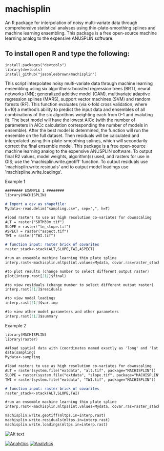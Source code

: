 # machisplin
An R package for interpolation of noisy multi-variate data through comprehensive statistical analyses using thin-plate-smoothing splines and machine learning ensembling.  This package is a free open-source machine learning analog to the expensive ANUSPLIN software. 

## To install open R and type the following:
```markdown
install.packages("devtools")
library(devtools)
install_github("jasonleebrown/machisplin")
```

This script interpolates noisy multi-variate data through machine learning ensembling using six algorithms: boosted regression trees (BRT), neural networks (NN); generalized additive model (GAM), multivariate adaptive regression splines (MARS), support vector machines (SVM) and random forests (RF). This function evaluates (via k-fold cross validation, where k=10) a method’s ability to predict the input data and ensembles of all combinations of the six algorithms weighting each from 0-1 and evaluting fit. The best model will have the lowest AICc (with the number of parameters in AICc calculation corresponding the number of models in ensemble). After the best model is determined, the function will run the ensemble on the full dataset. Then residuals will be calculated and interpolated using thin-plate-smoothing splines, which will secondarily correct the final ensemble model. This package is a free open-source machine learning analog to the expensive ANUSPLIN software. To output final R2 values, model weights, algorithm(s) used, and rasters for use in GIS; use the 'machisplin.write.geotiff' function. To output residuals use 'machisplin.write.residuals' and to output model loadings use 'machispline.write.loadings'.

Example 1
```markdown
######## EXAMPLE 1 ########
library(MACHISPLIN)

# Import a csv as shapefile:
Mydata<-read.delim("sampling.csv", sep=",", h=T)

#load rasters to use as high resolution co-variates for downscaling
ALT = raster("SRTM30m.tif")
SLOPE = raster("ln_slope.tif")
ASPECT = raster("aspect.tif")
TWI = raster("TWI.tif")

# function input: raster brick of covarites
raster_stack<-stack(ALT,SLOPE,TWI,ASPECT)

#run an ensemble machine learning thin plate spline 
interp.rast<-machisplin.mltps(int.values=Mydata, covar.ras=raster_stack, n.cores=2, tps=FALSE)

#to plot results (change number to select different output raster)
plot(interp.rast[[1]]$final)

#to view residuals (change number to select different output raster)
interp.rast[[1]]$residuals

#to view model loadings
interp.rast[[1]]$var.imp

#to view other model parameters and other parameters
interp.rast[[1]]$summary
```

Example 2
```markdown
library(MACHISPLIN)
library(raster)

##load spatial data with (coordinates named exactly as 'long' and 'lat') and any number of layers to downscale
data(sampling)
Mydata<-sampling

#load rasters to use as high resolution co-variates for downscaling
ALT = raster(system.file("extdata", "alt.tif", package="MACHISPLIN"))
SLOPE = raster(system.file("extdata", "slope.tif", package="MACHISPLIN"))
TWI = raster(system.file("extdata", "TWI.tif", package="MACHISPLIN"))

# function input: raster brick of covarites
raster_stack<-stack(ALT,SLOPE,TWI)

#run an ensemble machine learning thin plate spline 
interp.rast<-machisplin.mltps(int.values=Mydata, covar.ras=raster_stack, n.cores=2)

machisplin.write.geotiff(mltps.in=interp.rast)
machisplin.write.residuals(mltps.in=interp.rast)
machisplin.write.loadings(mltps.in=interp.rast)
```

![Alt text](https://raw.githubusercontent.com/jasonleebrown/machisplin/master/MACHISPLIN_LOGOv2.jpg?raw=true "Title")


[![Analytics](https://ga-beacon.appspot.com/UA-136960917-1/machisplin)](https://github.com/igrigorik/ga-beacon)
[![Analytics](https://ga-beacon.appspot.com/UA-136933757-1/machuruku?pixel)](https://github.com/igrigorik/ga-beacon)
